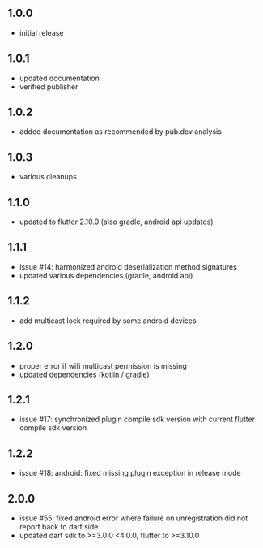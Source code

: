 ## 1.0.0

* initial release

## 1.0.1

* updated documentation
* verified publisher

## 1.0.2

* added documentation as recommended by pub.dev analysis

## 1.0.3

* various cleanups

## 1.1.0

* updated to flutter 2.10.0 (also gradle, android api updates)

## 1.1.1

* issue #14: harmonized android deserialization method signatures
* updated various dependencies (gradle, android api)

## 1.1.2

* add multicast lock required by some android devices

## 1.2.0

* proper error if wifi multicast permission is missing
* updated dependencies (kotlin / gradle)

## 1.2.1

* issue #17: synchronized plugin compile sdk version with current flutter compile sdk version

## 1.2.2

* issue #18: android: fixed missing plugin exception in release mode

## 2.0.0

* issue #55: fixed android error where failure on unregistration did not report back to dart side
* updated dart sdk to >=3.0.0 <4.0.0, flutter to >=3.10.0
